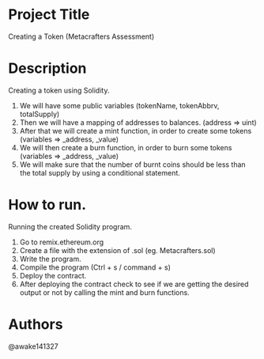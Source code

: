 # Project Title

Creating a Token (Metacrafters Assessment)

# Description

Creating a token using Solidity.
1) We will have some public variables (tokenName, tokenAbbrv, totalSupply)
2) Then we will have a mapping of addresses to balances. (address => uint)
3) After that we will create a mint function, in order to create some tokens (variables => _address, _value)
4) We will then create a burn function, in order to burn some tokens (variables => _address, _value)
5) We will make sure that the number of burnt coins should be less than the total supply by using a conditional statement.

# How to run.

Running the created Solidity program.
1) Go to remix.ethereum.org
2) Create a file with the extension of .sol (eg. Metacrafters.sol)
3) Write the program.
4) Compile the program (Ctrl + s / command + s)
5) Deploy the contract. 
6) After deploying the contract check to see if we are getting the desired output or not by calling the mint and burn functions.

# Authors

@awake141327
